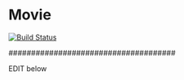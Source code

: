 # Movie

[![Build Status](https://cloud.drone.io/api/badges/peeramethaw/Movie/status.svg)](https://cloud.drone.io/peeramethaw/Movie)

#####################################

EDIT below
